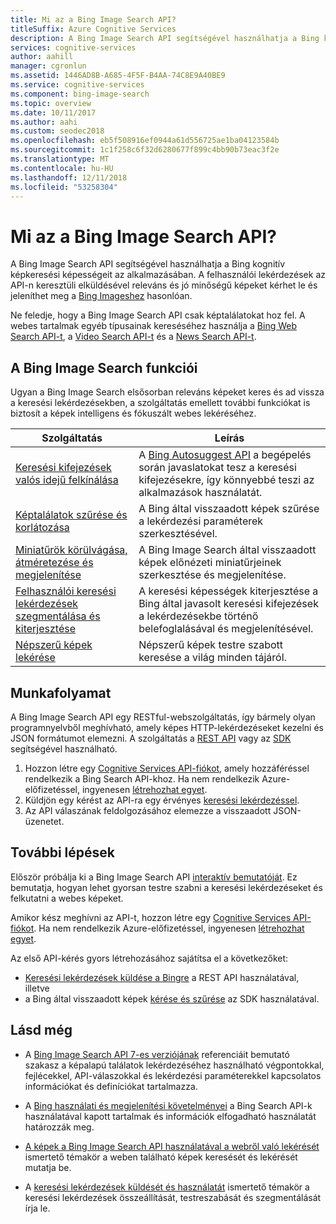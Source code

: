 ```yaml
---
title: Mi az a Bing Image Search API?
titleSuffix: Azure Cognitive Services
description: A Bing Image Search API segítségével használhatja a Bing kognitív képkeresési képességeit az alkalmazásában. A felhasználói lekérdezések az API-n keresztüli elküldésével releváns és jó minőségű képeket kérhet le és jeleníthet meg a Bing Imageshez hasonlóan.
services: cognitive-services
author: aahill
manager: cgronlun
ms.assetid: 1446AD8B-A685-4F5F-B4AA-74C8E9A40BE9
ms.service: cognitive-services
ms.component: bing-image-search
ms.topic: overview
ms.date: 10/11/2017
ms.author: aahi
ms.custom: seodec2018
ms.openlocfilehash: eb5f508916ef0944a61d556725ae1ba04123584b
ms.sourcegitcommit: 1c1f258c6f32d6280677f899c4bb90b73eac3f2e
ms.translationtype: MT
ms.contentlocale: hu-HU
ms.lasthandoff: 12/11/2018
ms.locfileid: "53258304"
---
```

# <a name="what-is-the-bing-image-search-api"></a>Mi az a Bing Image Search API?

A Bing Image Search API segítségével használhatja a Bing kognitív képkeresési képességeit az alkalmazásában. A felhasználói lekérdezések az API-n keresztüli elküldésével releváns és jó minőségű képeket kérhet le és jeleníthet meg a [Bing Imageshez](https://www.bing.com/images) hasonlóan.

Ne feledje, hogy a Bing Image Search API csak képtalálatokat hoz fel. A webes tartalmak egyéb típusainak kereséséhez használja a [Bing Web Search API-t](../bing-web-search/search-the-web.md), a [Video Search API-t](https://docs.microsoft.com/azure/cognitive-services/Bing-Video-Search) és a [News Search API-t](https://review.docs.microsoft.com/azure/cognitive-services/bing-news-search).

## <a name="bing-image-search-features"></a>A Bing Image Search funkciói

Ugyan a Bing Image Search elsősorban releváns képeket keres és ad vissza a keresési lekérdezésekben, a szolgáltatás emellett további funkciókat is biztosít a képek intelligens és fókuszált webes lekéréséhez.


| Szolgáltatás                                                                                                                                                                                 | Leírás                                                                                                                                                            |
|-----------------------------------------------------------------------------------------------------------------------------------------------------------------------------------------|------------------------------------------------------------------------------------------------------------------------------------------------------------------------|
| [Keresési kifejezések valós idejű felkínálása](https://docs.microsoft.com/azure/cognitive-services/bing-image-search/concepts/bing-image-search-sending-queries#using-and-suggesting-search-terms) | A [Bing Autosuggest API](../bing-autosuggest/get-suggested-search-terms.md) a begépelés során javaslatokat tesz a keresési kifejezésekre, így könnyebbé teszi az alkalmazások használatát. |
| [Képtalálatok szűrése és korlátozása](https://docs.microsoft.com/azure/cognitive-services/bing-image-search/concepts/bing-image-search-get-images#filtering-images)                       | A Bing által visszaadott képek szűrése a lekérdezési paraméterek szerkesztésével.                                                                                                       |
| [Miniatűrök körülvágása, átméretezése és megjelenítése](https://docs.microsoft.com/azure/cognitive-services/bing-image-search/resize-and-crop-thumbnails)                                                | A Bing Image Search által visszaadott képek előnézeti miniatűrjeinek szerkesztése és megjelenítése.                                                                                      |
| [Felhasználói keresési lekérdezések szegmentálása és kiterjesztése](https://docs.microsoft.com/azure/cognitive-services/bing-image-search/concepts/bing-image-search-sending-queries#pivoting-the-query)               | A keresési képességek kiterjesztése a Bing által javasolt keresési kifejezések a lekérdezésekbe történő belefoglalásával és megjelenítésével.                                                                    |
| [Népszerű képek lekérése](https://review.docs.microsoft.com/azure/cognitive-services/bing-image-search/trending-images)                                                                     | Népszerű képek testre szabott keresése a világ minden tájáról.                                                                                                          |

## <a name="workflow"></a>Munkafolyamat

A Bing Image Search API egy RESTful-webszolgáltatás, így bármely olyan programnyelvből meghívható, amely képes HTTP-lekérdezéseket kezelni és JSON formátumot elemezni. A szolgáltatás a [REST API](https://docs.microsoft.com/azure/cognitive-services/bing-image-search/quickstarts/csharp?) vagy az [SDK](https://docs.microsoft.com/azure/cognitive-services/bing-image-search/image-search-sdk-quickstart) segítségével használható.

1. Hozzon létre egy [Cognitive Services API-fiókot](https://docs.microsoft.com/azure/cognitive-services/cognitive-services-apis-create-account), amely hozzáféréssel rendelkezik a Bing Search API-khoz. Ha nem rendelkezik Azure-előfizetéssel, ingyenesen [létrehozhat egyet](https://azure.microsoft.com/try/cognitive-services/?api=bing-web-search-api).
2. Küldjön egy kérést az API-ra egy érvényes [keresési lekérdezéssel](https://docs.microsoft.com/azure/cognitive-services/bing-image-search/concepts/bing-image-search-sending-queries).
3. Az API válaszának feldolgozásához elemezze a visszaadott JSON-üzenetet.

## <a name="next-steps"></a>További lépések

Először próbálja ki a Bing Image Search API [interaktív bemutatóját](https://azure.microsoft.com/services/cognitive-services/bing-image-search-api/).
Ez bemutatja, hogyan lehet gyorsan testre szabni a keresési lekérdezéseket és felkutatni a webes képeket.

Amikor kész meghívni az API-t, hozzon létre egy [Cognitive Services API-fiókot](https://docs.microsoft.com/azure/cognitive-services/cognitive-services-apis-create-account). Ha nem rendelkezik Azure-előfizetéssel, ingyenesen [létrehozhat egyet](https://azure.microsoft.com/try/cognitive-services/?api=bing-web-search-api).

Az első API-kérés gyors létrehozásához sajátítsa el a következőket:

* [Keresési lekérdezések küldése a Bingre](https://docs.microsoft.com/azure/cognitive-services/bing-image-search/quickstarts/csharp) a REST API használatával, illetve
* a Bing által visszaadott képek [kérése és szűrése](https://docs.microsoft.com/azure/cognitive-services/bing-image-search/image-search-sdk-quickstart) az SDK használatával.

## <a name="see-also"></a>Lásd még

* A [Bing Image Search API 7-es verziójának](https://docs.microsoft.com/rest/api/cognitiveservices/bing-images-api-v7-reference) referenciáit bemutató szakasz a képalapú találatok lekérdezéséhez használható végpontokkal, fejlécekkel, API-válaszokkal és lekérdezési paraméterekkel kapcsolatos információkat és definíciókat tartalmazza.

* A [Bing használati és megjelenítési követelményei](./useanddisplayrequirements.md) a Bing Search API-k használatával kapott tartalmak és információk elfogadható használatát határozzák meg.

* [A képek a Bing Image Search API használatával a webről való lekérését](https://docs.microsoft.com/azure/cognitive-services/bing-image-search/concepts/bing-image-search-get-images) ismertető témakör a weben található képek keresését és lekérését mutatja be.

* A [keresési lekérdezések küldését és használatát](https://docs.microsoft.com/azure/cognitive-services/bing-image-search/concepts/bing-image-search-sending-queries) ismertető témakör a keresési lekérdezések összeállítását, testreszabását és szegmentálását írja le.

